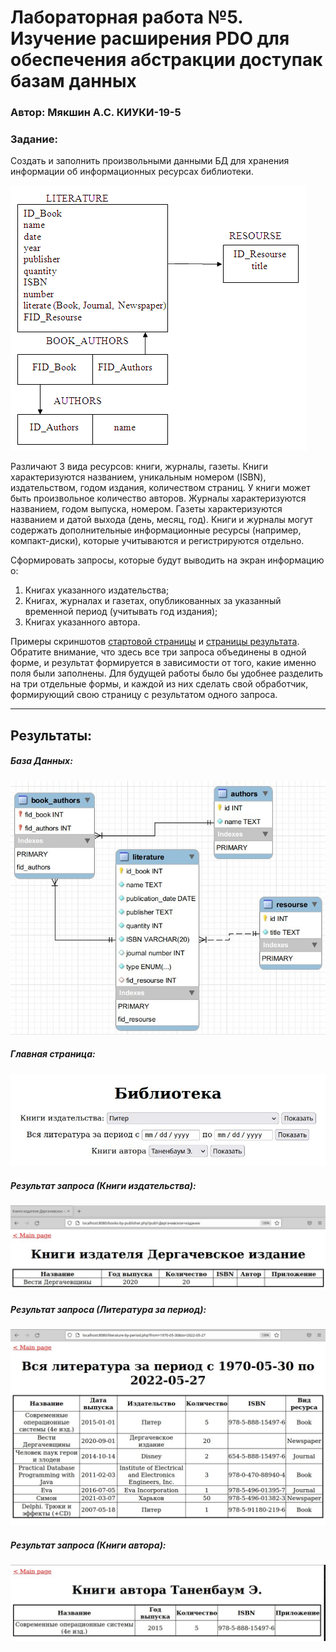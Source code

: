 
# Лабораторная работа №5. Изучение расширения PDO для обеспечения абстракции доступак базам данных

### Автор: Мякшин А.С. КИУКИ-19-5 
### Задание:

Создать и заполнить произвольными данными БД для хранения информации 
об информационных ресурсах библиотеки. 

![Пример](docs/db-example.png)

Различают 3 вида ресурсов: книги, журналы, газеты. 
Книги характеризуются названием, уникальным номером 
(ISBN), издательством, годом издания, количеством страниц. 
У книги может быть произвольное количество авторов. 
Журналы характеризуются названием, годом выпуска, номером. 
Газеты характеризуются названием и датой выхода (день, месяц, год). 
Книги и журналы могут содержать дополнительные информационные ресурсы 
(например, компакт-диски), которые учитываются и регистрируются отдельно.

Сформировать запросы, которые будут выводить на экран информацию о:
1. Книгах указанного издательства;
2. Книгах, журналах и газетах, опубликованных за указанный временной период (учитывать год издания);
3. Книгах указанного автора.

Примеры скриншотов [стартовой страницы](docs/itech2_lab_pdo_literature_index.png) 
и [страницы результата](docs/itech2_lab_pdo_literature_result.png).
Обратите внимание, что здесь все три запроса объединены в одной форме, 
и результат формируется в зависимости от того, какие именно поля были заполнены.
Для будущей работы было бы удобнее разделить на три отдельные формы, 
и каждой из них сделать свой обработчик, формирующий свою страницу 
с результатом одного запроса.

---

## Результаты:

##### База Данных:
![db](docs/db.jpg) 

##### Главная страница:
![db](docs/index.jpg) 

##### Результат запроса (Книги издательства):
![db](docs/книги-издателя.jpg) 

#####  Результат запроса (Литература за период):
![db](docs/литература.jpg) 

##### Результат запроса (Книги автора):
![db](docs/книги-автора.jpg) 